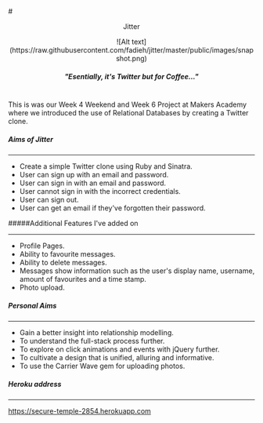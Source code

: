 #<center>Jitter</center> 

<center>![Alt text](https://raw.githubusercontent.com/fadieh/jitter/master/public/images/snapshot.png)</center>

##### <center>"Esentially, it's Twitter but for Coffee..."</center><br>

This is was our Week 4 Weekend and Week 6 Project at Makers Academy where we introduced the use of Relational Databases by creating a Twitter clone. 

##### Aims of Jitter
___
- Create a simple Twitter clone using Ruby and Sinatra.
- User can sign up with an email and password.
- User can sign in with an email and password.
- User cannot sign in with the incorrect credentials.
- User can sign out.
- User can get an email if they've forgotten their password.

#####Additional Features I've added on
___

- Profile Pages.
- Ability to favourite messages.
- Ability to delete messages.
- Messages show information such as the user's display name, username, amount of favourites and a time stamp.
- Photo upload.

##### Personal Aims
___

- Gain a better insight into relationship modelling.
- To understand the full-stack process further.
- To explore on click animations and events with jQuery further.
- To cultivate a design that is unified, alluring and informative.
- To use the Carrier Wave gem for uploading photos.

##### Heroku address
___
https://secure-temple-2854.herokuapp.com
